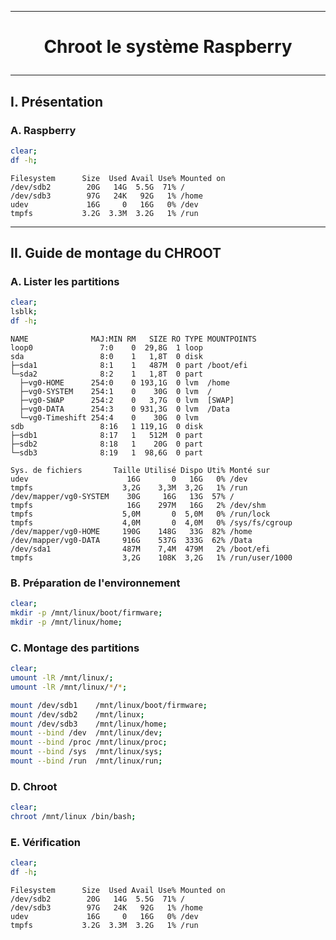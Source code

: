 -----------------------------------------------------------------------------------------------------------------------
# <p align='center'> Chroot le système Raspberry </p>

-----------------------------------------------------------------------------------------------------------------------
## I. Présentation
### A. Raspberry
```bash
clear;
df -h;
```
```
Filesystem      Size  Used Avail Use% Mounted on
/dev/sdb2        20G   14G  5.5G  71% /
/dev/sdb3        97G   24K   92G   1% /home
udev             16G     0   16G   0% /dev
tmpfs           3.2G  3.3M  3.2G   1% /run
```

-----------------------------------------------------------------------------------------------------------------------
## II. Guide de montage du CHROOT
### A. Lister les partitions
```bash
clear;
lsblk;
df -h;
```

```
NAME              MAJ:MIN RM   SIZE RO TYPE MOUNTPOINTS
loop0               7:0    0  29,8G  1 loop 
sda                 8:0    1   1,8T  0 disk 
├─sda1              8:1    1   487M  0 part /boot/efi
└─sda2              8:2    1   1,8T  0 part 
  ├─vg0-HOME      254:0    0 193,1G  0 lvm  /home
  ├─vg0-SYSTEM    254:1    0    30G  0 lvm  /
  ├─vg0-SWAP      254:2    0   3,7G  0 lvm  [SWAP]
  ├─vg0-DATA      254:3    0 931,3G  0 lvm  /Data
  └─vg0-Timeshift 254:4    0    30G  0 lvm  
sdb                 8:16   1 119,1G  0 disk 
├─sdb1              8:17   1   512M  0 part 
├─sdb2              8:18   1    20G  0 part 
└─sdb3              8:19   1  98,6G  0 part

Sys. de fichiers       Taille Utilisé Dispo Uti% Monté sur
udev                      16G       0   16G   0% /dev
tmpfs                    3,2G    3,3M  3,2G   1% /run
/dev/mapper/vg0-SYSTEM    30G     16G   13G  57% /
tmpfs                     16G    297M   16G   2% /dev/shm
tmpfs                    5,0M       0  5,0M   0% /run/lock
tmpfs                    4,0M       0  4,0M   0% /sys/fs/cgroup
/dev/mapper/vg0-HOME     190G    148G   33G  82% /home
/dev/mapper/vg0-DATA     916G    537G  333G  62% /Data
/dev/sda1                487M    7,4M  479M   2% /boot/efi
tmpfs                    3,2G    108K  3,2G   1% /run/user/1000
```

### B. Préparation de l'environnement
```bash
clear;
mkdir -p /mnt/linux/boot/firmware;
mkdir -p /mnt/linux/home;
```


### C. Montage des partitions
```bash
clear;
umount -lR /mnt/linux/;
umount -lR /mnt/linux/*/*;

mount /dev/sdb1    /mnt/linux/boot/firmware;
mount /dev/sdb2    /mnt/linux;
mount /dev/sdb3    /mnt/linux/home;
mount --bind /dev  /mnt/linux/dev;
mount --bind /proc /mnt/linux/proc;
mount --bind /sys  /mnt/linux/sys;
mount --bind /run  /mnt/linux/run;
```

### D. Chroot
```bash
clear;
chroot /mnt/linux /bin/bash;
```

### E. Vérification
```bash
clear;
df -h;
```

```
Filesystem      Size  Used Avail Use% Mounted on
/dev/sdb2        20G   14G  5.5G  71% /
/dev/sdb3        97G   24K   92G   1% /home
udev             16G     0   16G   0% /dev
tmpfs           3.2G  3.3M  3.2G   1% /run
```


